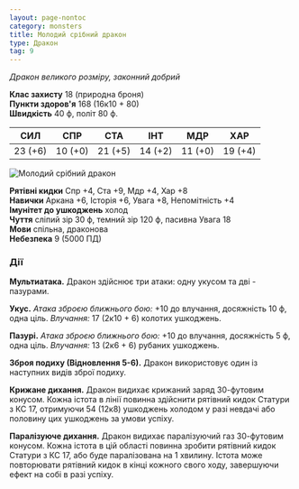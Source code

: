```yaml
---
layout: page-nontoc
category: monsters
title: Молодий срібний дракон
type: Дракон
tag: 9
---
```


_Дракон великого розміру, законний добрий_

**Клас захисту** 18 (природна броня)    
**Пункти здоров'я** 168 (16к10 + 80)    
**Швидкість** 40 ф, політ 80 ф.

| СИЛ     | СПР     | СТА     | ІНТ     | МДР     | ХАР     |
| ------- | ------- | ------- | ------- | ------- | ------- |
| 23 (+6) | 10 (+0) | 21 (+5) | 14 (+2) | 11 (+0) | 19 (+4) |

![Молодий срібний дракон](https://www.dndbeyond.com/avatars/thumbnails/30782/723/1000/1000/638061973158522915.png)

**Рятівні кидки** Спр +4, Ста +9, Мдр +4, Хар +8    
**Навички** Аркана +6, Історія +6, Увага +8, Непомітність +4    
**Імунітет до ушкоджень** холод    
**Чуття** сліпий зір 30 ф, темний зір 120 ф, пасивна Увага 18    
**Мови** спільна, драконова    
**Небезпека** 9 (5000 ПД)

### Дії
**Мультиатака.** Дракон здійснює три атаки: одну укусом та дві - пазурами.    

**Укус.** _Атака зброєю ближнього бою:_ +10 до влучання, досяжність 10 ф, одна ціль. _Влучання:_ 17 (2к10 + 6) колотих ушкоджень.    

**Пазурі.** _Атака зброєю ближнього бою:_ +10 до влучання, досяжність 5 ф, одна ціль. _Влучання:_ 13 (2к6 + 6) рубаних ушкоджень.    

**Зброя подиху (Відновлення 5-6).** Дракон використовує один із наступних видів зброї подиху.    

**Крижане дихання.** Дракон видихає крижаний заряд 30-футовим конусом. Кожна істота в лінії повинна здійснити рятівний кидок Статури з КС 17, отримуючи 54 (12к8) ушкоджень холодом у разі невдачі або половину цих ушкоджень за умови успіху.    

**Паралізуюче дихання.** Дракон видихає паралізуючий газ 30-футовим конусом. Кожна істота в цій області повинна зробити рятівний кидок Статури з КС 17, або буде паралізована на 1 хвилину. Істота може повторювати рятівний кидок в кінці кожного свого ходу, завершуючи ефект на собі в разі успіху.

